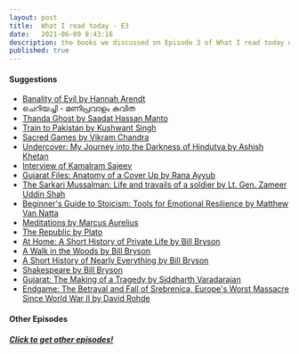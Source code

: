 ```yaml
---
layout: post
title:  What I read today - E3
date:   2021-06-09 8:43:16
description: the books we discussed on Episode 3 of What I read today on Clubhouse
published: true
---
```


#### Suggestions
<ul>
    <li><a href="https://www.brainpickings.org/2017/02/07/hannah-arendt-the-banality-of-evil/" target="blank">Banality of Evil by Hannah Arendt</a></li>
    <li>ചെറിയച്ചി - മണിപ്രവാളം കവിത </li>
    <li><a href="https://amzn.to/3pAmfOz" target="blank">Thanda Ghost by Saadat Hassan Manto</a></li>
    <li><a href="https://amzn.to/3w4H6fc" target="blank">Train to Pakistan by Kushwant Singh</a></li>
    <li><a href="https://amzn.to/3v7Wgz4" target="blank">Sacred Games by Vikram Chandra</a></li>
    <li><a href="https://amzn.to/3cNqYY7" target="blank">Undercover: My Journey into the Darkness of Hindutva by Ashish Khetan</a></li>
    <li><a href="https://www.youtube.com/watch?v=RQftsHTfBcc" target="blank">Interview of Kamalram Sajeev</a></li>
    <li><a href="https://amzn.to/3g7HofH" target="blank">Gujarat Files: Anatomy of a Cover Up by Rana Ayyub</a></li>
    <li><a href="https://www.amazon.in/Sarkari-Mussalman-travails-soldier-educationist/dp/932200830X/ref=sr_1_1?crid=22AWPNEDNTQQN&dchild=1&keywords=sarkari+mussalman&qid=1623258019&s=books&sprefix=sarkari+mu%2Cstripbooks%2C431&sr=1-1" target="blank">The Sarkari Mussalman: Life and travails of a soldier by Lt. Gen. Zameer Uddin Shah</a></li>
    <li><a href="https://amzn.to/3vb8LK6" target="blank">Beginner's Guide to Stoicism: Tools for Emotional Resilience by Matthew Van Natta</a></li>
    <li><a href="https://amzn.to/2Td6cdt" target="blank">Meditations by Marcus Aurelius</a></li>
    <li><a href="https://www.amazon.in/Republic-Plato/dp/8129129434/ref=sr_1_1_sspa?dchild=1&keywords=the+republic&qid=1623258354&sr=8-1-spons&psc=1&spLa=ZW5jcnlwdGVkUXVhbGlmaWVyPUFUTlA3TlFaVDZZWTcmZW5jcnlwdGVkSWQ9QTA0NjQ5OTQxUzlNWEdUUlJYMjhBJmVuY3J5cHRlZEFkSWQ9QTAzODg2NDFFS1U5OEdKTDc0QlUmd2lkZ2V0TmFtZT1zcF9hdGYmYWN0aW9uPWNsaWNrUmVkaXJlY3QmZG9Ob3RMb2dDbGljaz10cnVl4" target="blank">The Republic by Plato</a></li>
    <li><a href="https://amzn.to/2SnJ23J" target="blank">At Home: A Short History of Private Life by Bill Bryson</a></li>
    <li><a href="https://amzn.to/2RCMRBQ" target="blank">A Walk in the Woods by Bill Bryson</a></li>
    <li><a href="https://amzn.to/3cwxCSd" target="blank">A Short History of Nearly Everything by Bill Bryson</a></li>
    <li><a href="https://amzn.to/3waAegv" target="blank">Shakespeare by Bill Bryson</a></li>
    <li><a href="https://amzn.to/3wcBm35" target="blank">Gujarat: The Making of a Tragedy by Siddharth Varadarajan</a></li>
    <li><a href="https://amzn.to/3cx1XAd" target="blank">Endgame: The Betrayal and Fall of Srebrenica, Europe's Worst Massacre Since World War II by David Rohde</a></li>
</ul>

#### Other Episodes
##### <a href="https://blog.hashin.me/haveyoumethashin/blog/" target="blank">Click to get other episodes!</a>


